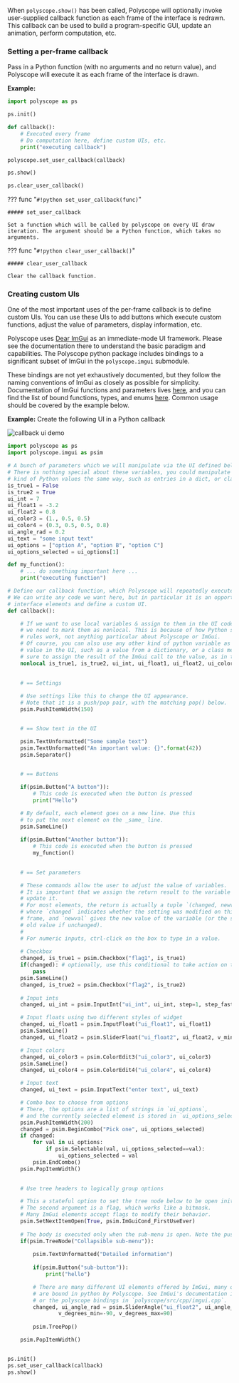 When `polyscope.show()` has been called, Polyscope will optionally invoke user-supplied callback function as each frame of the interface is redrawn. This callback can be used to build a program-specific GUI, update an animation, perform computation, etc.

### Setting a per-frame callback

Pass in a Python function (with no arguments and no return value), and Polyscope will execute it as each frame of the interface is drawn.

**Example:**
```python
import polyscope as ps

ps.init()

def callback():
    # Executed every frame
    # Do computation here, define custom UIs, etc.
    print("executing callback")

polyscope.set_user_callback(callback)

ps.show()

ps.clear_user_callback()
```


??? func "`#!python set_user_callback(func)`"
    
    ##### set_user_callback

    Set a function which will be called by polyscope on every UI draw iteration. The argument should be a Python function, which takes no arguments.


??? func "`#!python clear_user_callback()`"
    
    ##### clear_user_callback

    Clear the callback function.


### Creating custom UIs

One of the most important uses of the per-frame callback is to define custom UIs. You can use these UIs to add buttons which execute custom functions, adjust the value of parameters, display information, etc.

Polyscope uses [Dear ImGui](https://github.com/ocornut/imgui) as an immediate-mode UI framework. Please see the documentation there to understand the basic paradigm and capabilities. The Polyscope python package includes bindings to a significant subset of ImGui in the `polyscope.imgui` submodule. 

These bindings are not yet exhaustively documented, but they follow the naming conventions of ImGui as closely as possible for simplicity. Documentation of ImGui functions and parameters lives [here](https://github.com/ocornut/imgui/blob/master/imgui.h), and  you can find the list of bound functions, types, and enums [here](https://github.com/nmwsharp/polyscope-py/blob/master/src/cpp/imgui.cpp). Common usage should be covered by the example below.

**Example:** Create the following UI in a Python callback

![callback ui demo]([[url.prefix]]/media/imgui_py_demo.png)

```python
import polyscope as ps
import polyscope.imgui as psim

# A bunch of parameters which we will manipulate via the UI defined below.
# There is nothing special about these variables, you could manipulate any other 
# kind of Python values the same way, such as entries in a dict, or class members.
is_true1 = False
is_true2 = True
ui_int = 7
ui_float1 = -3.2
ui_float2 = 0.8
ui_color3 = (1., 0.5, 0.5)
ui_color4 = (0.3, 0.5, 0.5, 0.8)
ui_angle_rad = 0.2
ui_text = "some input text"
ui_options = ["option A", "option B", "option C"]
ui_options_selected = ui_options[1]

def my_function():
    # ... do something important here ...
    print("executing function")

# Define our callback function, which Polyscope will repeatedly execute while running the UI.
# We can write any code we want here, but in particular it is an opportunity to create ImGui 
# interface elements and define a custom UI.
def callback():

    # If we want to use local variables & assign to them in the UI code below, 
    # we need to mark them as nonlocal. This is because of how Python scoping 
    # rules work, not anything particular about Polyscope or ImGui.
    # Of course, you can also use any other kind of python variable as a controllable 
    # value in the UI, such as a value from a dictionary, or a class member. Just be 
    # sure to assign the result of the ImGui call to the value, as in the examples below.
    nonlocal is_true1, is_true2, ui_int, ui_float1, ui_float2, ui_color3, ui_color4, ui_text, ui_options_selected, ui_angle_rad
    

    # == Settings
   
    # Use settings like this to change the UI appearance.
    # Note that it is a push/pop pair, with the matching pop() below.
    psim.PushItemWidth(150)


    # == Show text in the UI

    psim.TextUnformatted("Some sample text")
    psim.TextUnformatted("An important value: {}".format(42))
    psim.Separator()
    

    # == Buttons

    if(psim.Button("A button")):
        # This code is executed when the button is pressed
        print("Hello")

    # By default, each element goes on a new line. Use this 
    # to put the next element on the _same_ line.
    psim.SameLine() 
    
    if(psim.Button("Another button")):
        # This code is executed when the button is pressed
        my_function()
 

    # == Set parameters

    # These commands allow the user to adjust the value of variables.
    # It is important that we assign the return result to the variable to
    # update it. 
    # For most elements, the return is actually a tuple `(changed, newval)`, 
    # where `changed` indicates whether the setting was modified on this 
    # frame, and `newval` gives the new value of the variable (or the same 
    # old value if unchanged).
    #
    # For numeric inputs, ctrl-click on the box to type in a value.
   
    # Checkbox
    changed, is_true1 = psim.Checkbox("flag1", is_true1) 
    if(changed): # optionally, use this conditional to take action on the new value
        pass 
    psim.SameLine() 
    changed, is_true2 = psim.Checkbox("flag2", is_true2) 
    
    # Input ints
    changed, ui_int = psim.InputInt("ui_int", ui_int, step=1, step_fast=10) 

    # Input floats using two different styles of widget
    changed, ui_float1 = psim.InputFloat("ui_float1", ui_float1) 
    psim.SameLine() 
    changed, ui_float2 = psim.SliderFloat("ui_float2", ui_float2, v_min=-5, v_max=5)

    # Input colors
    changed, ui_color3 = psim.ColorEdit3("ui_color3", ui_color3)
    psim.SameLine() 
    changed, ui_color4 = psim.ColorEdit4("ui_color4", ui_color4)

    # Input text
    changed, ui_text = psim.InputText("enter text", ui_text)

    # Combo box to choose from options
    # There, the options are a list of strings in `ui_options`,
    # and the currently selected element is stored in `ui_options_selected`.
    psim.PushItemWidth(200)
    changed = psim.BeginCombo("Pick one", ui_options_selected)
    if changed:
        for val in ui_options:
            if psim.Selectable(val, ui_options_selected==val):
                ui_options_selected = val
        psim.EndCombo()
    psim.PopItemWidth()
    

    # Use tree headers to logically group options

    # This a stateful option to set the tree node below to be open initially.
    # The second argument is a flag, which works like a bitmask.
    # Many ImGui elements accept flags to modify their behavior.
    psim.SetNextItemOpen(True, psim.ImGuiCond_FirstUseEver)
   
    # The body is executed only when the sub-menu is open. Note the push/pop pair!
    if(psim.TreeNode("Collapsible sub-menu")):
        
        psim.TextUnformatted("Detailed information")
        
        if(psim.Button("sub-button")):
            print("hello")

        # There are many different UI elements offered by ImGui, many of which
        # are bound in python by Polyscope. See ImGui's documentation in `imgui.h`,
        # or the polyscope bindings in `polyscope/src/cpp/imgui.cpp`.
        changed, ui_angle_rad = psim.SliderAngle("ui_float2", ui_angle_rad, 
                v_degrees_min=-90, v_degrees_max=90)
        
        psim.TreePop()

    psim.PopItemWidth()


ps.init() 
ps.set_user_callback(callback)
ps.show()
```
